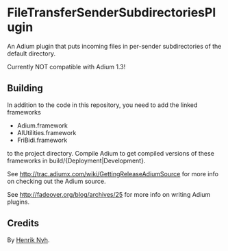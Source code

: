# FileTransferSenderSubdirectoriesPlugin

An Adium plugin that puts incoming files in per-sender subdirectories of the default directory.

Currently NOT compatible with Adium 1.3!

## Building

In addition to the code in this repository, you need to add the linked frameworks

  * Adium.framework
  * AIUtilities.framework
  * FriBidi.framework

to the project directory. Compile Adium to get compiled versions of these frameworks in build/{Deployment|Development}.

See <http://trac.adiumx.com/wiki/GettingReleaseAdiumSource> for more info on checking out the Adium source.

See <http://fadeover.org/blog/archives/25> for more info on writing Adium plugins.


## Credits

By [Henrik Nyh](http://henrik.nyh.se/).
